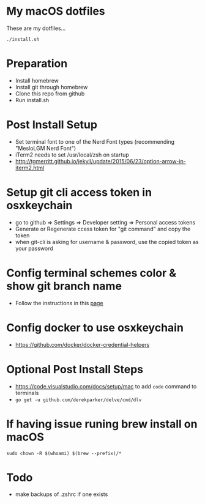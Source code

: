 # My macOS dotfiles
These are my dotfiles...

```
./install.sh
```

# Preparation
- Install homebrew
- Install git through homebrew
- Clone this repo from github
- Run install.sh

# Post Install Setup 
- Set terminal font to one of the Nerd Font types (recommending "MesloLGM Nerd Font")
- iTerm2 needs to set /usr/local/zsh on startup
- http://tgmerritt.github.io/jekyll/update/2015/06/23/option-arrow-in-iterm2.html 

# Setup git cli access token in osxkeychain
- go to github => Settings => Developer setting => Personal access tokens
- Generate or Regenerate ccess token for "git command" and copy the token
- when git-cli is asking for username & password, use the copied token as your password

# Config terminal schemes color & show git branch name
- Follow the instructions in this [page](https://medium.com/statementdog-engineering/prettify-your-zsh-command-line-prompt-3ca2acc967f)

# Config docker to use osxkeychain
- https://github.com/docker/docker-credential-helpers

# Optional Post Install Steps
- https://code.visualstudio.com/docs/setup/mac to add ```code``` command to terminals
- ```go get -u github.com/derekparker/delve/cmd/dlv```


# If having issue runing brew install on macOS
```sudo chown -R $(whoami) $(brew --prefix)/*```


# Todo
- make backups of .zshrc if one exists
